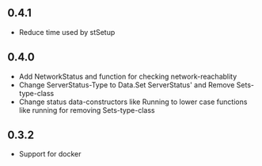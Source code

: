 ## 0.4.1

* Reduce time used by stSetup

## 0.4.0

* Add NetworkStatus and function for checking network-reachablity
* Change ServerStatus-Type to Data.Set ServerStatus' and Remove Sets-type-class
* Change status data-constructors like Running to lower case functions like running for removing Sets-type-class

## 0.3.2

* Support for docker
